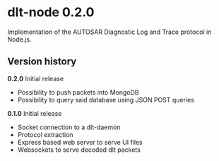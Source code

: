 # dlt-node 0.2.0
Implementation of the AUTOSAR Diagnostic Log and Trace protocol in Node.js.

## Version history
**0.2.0** Initial release
* Possibility to push packets into MongoDB
* Possibility to query said database using JSON POST queries

**0.1.0** Initial release
* Socket connection to a dlt-daemon
* Protocol extraction
* Express based web server to serve UI files
* Websockets to serve decoded dlt packets
